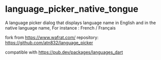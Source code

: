 # language_picker_native_tongue

A language picker dialog that displays language name in English and in the native language name,
For instance : French / Français 

fork from https://www.wafrat.com/
repository: https://github.com/atn832/language_picker

compatible with https://pub.dev/packages/languages_dart 